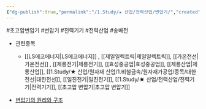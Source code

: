 ```yaml
---
{"dg-publish":true,"permalink":"/1.Study/★ 산업/전력산업/변압기/","created":"2024-11-20T21:02:29.164+09:00","updated":"2025-06-26T16:56:09.513+09:00"}
---
```


#초고압변압기 #변압기 #전력기기 #전력산업 #송배전 

- 관련종목
	-  [[LS에코에너지\|LS에코에너지]] , [[제일일렉트릭\|제일일렉트릭]], [[가온전선\|가온전선]] , [[제룡전기\|제룡전기]], [[효성중공업\|효성중공업]], [[제룡산업\|제룡산업]], [[1.Study/★ 산업/원자재 산업/1.비철금속/원자재가공업/종목/대한전선\|대한전선]], [[일진전기\|일진전기]], [[1.Study/★ 산업/전력산업/전력기기\|전력기기]], [[초고압 변압기\|초고압 변압기]]

- [변압기의 원리와 구조](10.23_상승%20가도%20속%20체크포인트.pdf#page=16&selection=19,0,24,2&color=yellow)